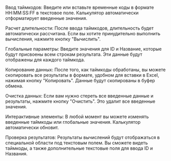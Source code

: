 Ввод таймкодов:
Введите или вставьте временные коды в формате HH:MM:SS:FF в текстовое поле. Калькулятор автоматически отформатирует введенные значения.

Расчет длительности:
После ввода таймкодов, длительность будет автоматически рассчитана. Если вы хотите принудительно выполнить вычисления, нажмите кнопку "Вычислить".

Глобальные параметры:
Введите значения для ID и Название, которые будут присвоены всем строкам результата. Эти данные будут отображены для каждого таймкода.

Копирование данных:
После того, как таймкоды обработаны, вы можете скопировать все результаты в формате, удобном для вставки в Excel, нажимая кнопку "Копировать". Данные будут скопированы в буфер обмена.

Очистка данных:
Если вам нужно стереть все введенные данные и результаты, нажмите кнопку "Очистить". Это удалит все введенные значения.

Интерактивные элементы:
В любой момент вы можете изменять введенные таймкоды или глобальные значения. Калькулятор автоматически обновит.

Проверка результатов:
Результаты вычислений будут отображаться в специальной области под текстовым полем. Вы сможете видеть таймкоды, а также дополнительные текстовые поля для ввода ID и Названия.

